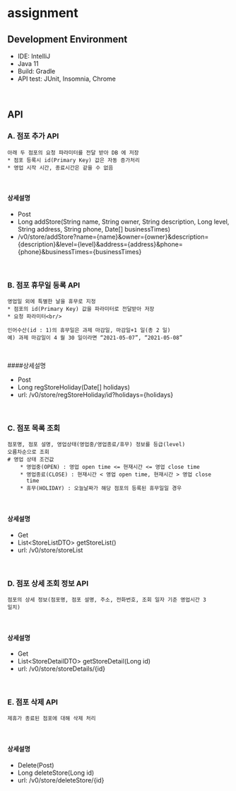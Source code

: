 # assignment
## Development Environment
* IDE: IntelliJ
* Java 11
* Build: Gradle
* API test: JUnit, Insomnia, Chrome

<br/>

## API
### A. 점포 추가 API
    아래 두 점포의 요청 파라미터를 전달 받아 DB 에 저장
    * 점포 등록시 id(Primary Key) 값은 자동 증가처리
    * 영업 시작 시간, 종료시간은 같을 수 없음

<br/>

#### 상세설명
* Post
* Long addStore(String name, String owner, String description, Long level, String address, String phone, Date[] businessTimes)
* /v0/store/addStore?name={name}&owner={owner}&description={description}&level={level}&address={address}&phone={phone}&businessTimes={businessTimes}

<br/>

### B. 점포 휴무일 등록 API
    영업일 외에 특별한 날을 휴무로 지정
    * 점포의 id(Primary Key) 값을 파라미터로 전달받아 저장
    * 요청 파라미터<br/>
      
    인어수산(id : 1)의 휴무일은 과제 마감일, 마감일+1 일(총 2 일)
    예) 과제 마감일이 4 월 30 일이라면 “2021-05-07”, “2021-05-08”

<br/>

####상세설명
* Post
* Long regStoreHoliday(Date[] holidays)
* url: /v0/store/regStoreHoliday/id?holidays={holidays}

<br/>

### C. 점포 목록 조회
    점포명, 점포 설명, 영업상태(영업중/영업종료/휴무) 정보를 등급(level)
    오름차순으로 조회
    # 영업 상태 조건값
        * 영업중(OPEN) : 영업 open time <= 현재시간 <= 영업 close time
        * 영업종료(CLOSE) : 현재시간 < 영업 open time, 현재시간 > 영업 close
          time
        * 휴무(HOLIDAY) : 오늘날짜가 해당 점포의 등록된 휴무일일 경우
<br/>

#### 상세설명
* Get
* List\<StoreListDTO> getStoreList()
* url: /v0/store/storeList

<br/> 


### D. 점포 상세 조회 정보 API
    점포의 상세 정보(점포명, 점포 설명, 주소, 전화번호, 조회 일자 기준 영업시간 3
    일치)
<br/>

#### 상세설명
* Get
* List\<StoreDetailDTO> getStoreDetail(Long id)
* url: /v0/store/storeDetails/{id}

<br/>


### E. 점포 삭제 API
    제휴가 종료된 점포에 대해 삭제 처리
<br/>

#### 상세설명
* Delete(Post)
* Long deleteStore(Long id)
* url: /v0/store/deleteStore/{id}
